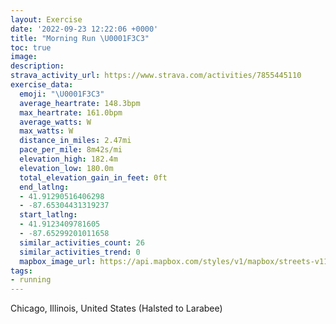 ```yaml
---
layout: Exercise
date: '2022-09-23 12:22:06 +0000'
title: "Morning Run \U0001F3C3"
toc: true
image:
description:
strava_activity_url: https://www.strava.com/activities/7855445110
exercise_data:
  emoji: "\U0001F3C3"
  average_heartrate: 148.3bpm
  max_heartrate: 161.0bpm
  average_watts: W
  max_watts: W
  distance_in_miles: 2.47mi
  pace_per_mile: 8m42s/mi
  elevation_high: 182.4m
  elevation_low: 180.0m
  total_elevation_gain_in_feet: 0ft
  end_latlng:
  - 41.91290516406298
  - -87.65304431319237
  start_latlng:
  - 41.9123409781605
  - -87.65299201011658
  similar_activities_count: 26
  similar_activities_trend: 0
  mapbox_image_url: https://api.mapbox.com/styles/v1/mapbox/streets-v11/static/path-5+787af2-1.0(wgy~F%60l~uO%3FiEKiMCgKG%7DGC_FAKGKOAkB%40KCCMAiGC%7BBBeGG%7B%40%3FeBEmASeAAc%40BaD%3F_GMeMAz%40B%60BBjBDr%40F%7CQF%7C%40FfD%40vHPrLBZFDzAAJBBFXpl%40DrCLbB%40zB%40%5EBFDDF%40dBCd%40Bl%40GfA%3FvAIJED_%40%3FWIkBCwAAKI%40UV),pin-s-s+e5b22e(-87.65137,41.91372),pin-s-f+89ae00(-87.65180999999998,41.91205000000001)/auto/800x800?access_token=pk.eyJ1Ijoiam9zaGJlY2ttYW4iLCJhIjoiY205eWR2aDd1MWZ6djJrbXc4a3M0bWZleiJ9.XiG9OWkNcZk2QzjJbxLB4A
tags:
- running
---
```




Chicago, Illinois, United States (Halsted to Larabee)
